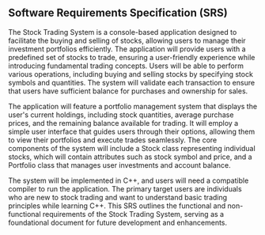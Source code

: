 ## Software Requirements Specification (SRS)

The Stock Trading System is a console-based application designed to facilitate the buying and selling of stocks, allowing users to manage their
investment portfolios efficiently. The application will provide users with a predefined set of stocks to trade, ensuring a user-friendly experience
while introducing fundamental trading concepts. Users will be able to perform various operations, including buying and selling stocks by specifying 
stock symbols and quantities. The system will validate each transaction to ensure that users have sufficient balance for purchases and ownership for sales.

The application will feature a portfolio management system that displays the user's current holdings, including stock quantities,
average purchase prices, and the remaining balance available for trading. It will employ a simple user interface that guides users 
through their options, allowing them to view their portfolios and execute trades seamlessly. The core components of the system will
include a Stock class representing individual stocks, which will contain attributes such as stock symbol and price, and a Portfolio class that manages user investments and account balance.

The system will be implemented in C++, and users will need a compatible compiler to run the application. The primary target users are
individuals who are new to stock trading and want to understand basic trading principles while learning C++. This SRS outlines the functional 
and non-functional requirements of the Stock Trading System, serving as a foundational document for future development and enhancements.
